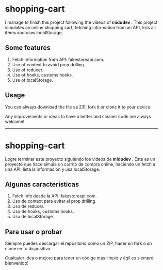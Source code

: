 # shopping-cart

I manage to finish this project following the videos of **midudev** . This project simulates an online shopping cart, fetching information from an API, lists all items and uses localStorage.

## Some features

1. Fetch information from API: fakestoreapi.com.
2. Use of context to avoid prop drilling.
3. Use of reducer.
4. Use of hooks, customs hooks.
5. Use of localStorage.

## Usage

You can always download the file as ZIP, fork it or clone it to your device.

Any improvements or ideas to have a better and cleaner code are always welcome! 

---
# shopping-cart

Logre terminar este proyecto siguiendo los videos de **midudev** . Este es un proyecto que hace simula un carrito de compra online, haciendo un fetch a una API, lista la información y usa localStorage.

## Algunas características

1. Fetch info desde la API: fakestoreapi.com.
2. Uso de context para evitar el prop drilling.
3. Uso de reducer.
4. Uso de hooks, customs hooks.
5. Uso de localStorage.

## Para usar o probar

Siempre puedes descargar el repositorio como un ZIP, hacer un fork o un clone en tu dispositivo.

Cualquier idea o mejora para tener un código más limpio y ágil es siempre bienvenido!